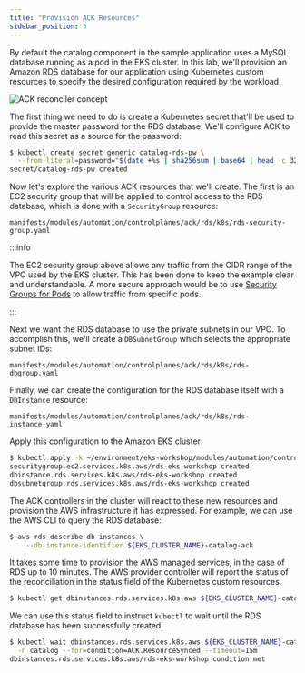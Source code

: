 ```yaml
---
title: "Provision ACK Resources"
sidebar_position: 5
---
```


By default the catalog component in the sample application uses a MySQL database running as a pod in the EKS cluster. In this lab, we'll provision an Amazon RDS database for our application using Kubernetes custom resources to specify the desired configuration required by the workload.

![ACK reconciler concept](./assets/ack-desired-current.jpg)

The first thing we need to do is create a Kubernetes secret that'll be used to provide the master password for the RDS database. We'll configure ACK to read this secret as a source for the password:

```bash hook=create-secret
$ kubectl create secret generic catalog-rds-pw \
  --from-literal=password="$(date +%s | sha256sum | base64 | head -c 32)" -n catalog
secret/catalog-rds-pw created
```

Now let's explore the various ACK resources that we'll create. The first is an EC2 security group that will be applied to control access to the RDS database, which is done with a `SecurityGroup` resource:

```file
manifests/modules/automation/controlplanes/ack/rds/k8s/rds-security-group.yaml
```

:::info

The EC2 security group above allows any traffic from the CIDR range of the VPC used by the EKS cluster. This has been done to keep the example clear and understandable. A more secure approach would be to use [Security Groups for Pods](../../../networking/security-groups-for-pods/index.md) to allow traffic from specific pods.

:::

Next we want the RDS database to use the private subnets in our VPC. To accomplish this, we'll create a `DBSubnetGroup` which selects the appropriate subnet IDs:

```file
manifests/modules/automation/controlplanes/ack/rds/k8s/rds-dbgroup.yaml
```

Finally, we can create the configuration for the RDS database itself with a `DBInstance` resource:

```file
manifests/modules/automation/controlplanes/ack/rds/k8s/rds-instance.yaml
```

Apply this configuration to the Amazon EKS cluster:

```bash wait=30
$ kubectl apply -k ~/environment/eks-workshop/modules/automation/controlplanes/ack/rds/k8s
securitygroup.ec2.services.k8s.aws/rds-eks-workshop created
dbinstance.rds.services.k8s.aws/rds-eks-workshop created
dbsubnetgroup.rds.services.k8s.aws/rds-eks-workshop created
```

The ACK controllers in the cluster will react to these new resources and provision the AWS infrastructure it has expressed. For example, we can use the AWS CLI to query the RDS database:

```bash
$ aws rds describe-db-instances \
    --db-instance-identifier ${EKS_CLUSTER_NAME}-catalog-ack
```

It takes some time to provision the AWS managed services, in the case of RDS up to 10 minutes. The AWS provider controller will report the status of the reconciliation in the status field of the Kubernetes custom resources.

```bash
$ kubectl get dbinstances.rds.services.k8s.aws ${EKS_CLUSTER_NAME}-catalog-ack -n catalog -o yaml | yq '.status'
```

We can use this status field to instruct `kubectl` to wait until the RDS database has been successfully created:

```bash timeout=1080
$ kubectl wait dbinstances.rds.services.k8s.aws ${EKS_CLUSTER_NAME}-catalog-ack \
  -n catalog --for=condition=ACK.ResourceSynced --timeout=15m
dbinstances.rds.services.k8s.aws/rds-eks-workshop condition met
```
